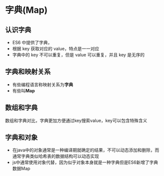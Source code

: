 # 字典(Map)

## 认识字典

- ES6 中提供了字典，
- 根据 key 获取对应的 value，特点是一一对应
- 字典中的 key 不可以重复，但是 value 可以重复，并且 key 是无序的

## 字典和映射关系

- 有些编程语言称映射关系为**字典**
- 有些叫**Map**
## 数组和字典
数组和字典对比，字典更加方便通过key搜索value，key可以包含特殊含义
## 字典和对象
+ 在java中的对象通常是一种编译期就确定的结果，不可以动态添加和删除，而通常字典类似哈希表的数据结构可以动态实现
+ js中通常使用对象代替，因为似乎对象本身就是一种字典但是ES6新增了字典数据Map